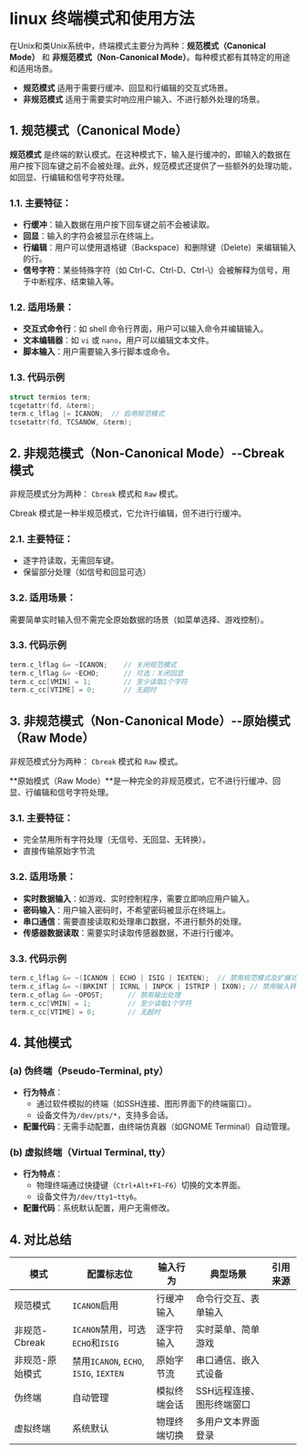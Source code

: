 # linux 终端模式和使用方法
在Unix和类Unix系统中，终端模式主要分为两种：**规范模式（Canonical Mode）** 和 **非规范模式（Non-Canonical Mode）**。每种模式都有其特定的用途和适用场景。

- **规范模式** 适用于需要行缓冲、回显和行编辑的交互式场景。
- **非规范模式** 适用于需要实时响应用户输入、不进行额外处理的场景。

## 1. 规范模式（Canonical Mode）

**规范模式** 是终端的默认模式。在这种模式下，输入是行缓冲的，即输入的数据在用户按下回车键之前不会被处理。此外，规范模式还提供了一些额外的处理功能，如回显、行编辑和信号字符处理。

### 1.1. 主要特征：
- **行缓冲**：输入数据在用户按下回车键之前不会被读取。
- **回显**：输入的字符会被显示在终端上。
- **行编辑**：用户可以使用退格键（Backspace）和删除键（Delete）来编辑输入的行。
- **信号字符**：某些特殊字符（如 Ctrl-C、Ctrl-D、Ctrl-\）会被解释为信号，用于中断程序、结束输入等。

### 1.2. 适用场景：
- **交互式命令行**：如 shell 命令行界面，用户可以输入命令并编辑输入。
- **文本编辑器**：如 `vi` 或 `nano`，用户可以编辑文本文件。
- **脚本输入**：用户需要输入多行脚本或命令。

### 1.3. 代码示例
```c
struct termios term;
tcgetattr(fd, &term);
term.c_lflag |= ICANON;  // 启用规范模式
tcsetattr(fd, TCSANOW, &term);
```

## 2. 非规范模式（Non-Canonical Mode）--Cbreak 模式
非规范模式分为两种： `Cbreak` 模式和 `Raw` 模式。

Cbreak 模式是一种半规范模式，它允许行编辑，但不进行行缓冲。
### 2.1. 主要特征：
- 逐字符读取，无需回车键。
- 保留部分处理（如信号和回显可选）

### 3.2. 适用场景：
需要简单实时输入但不需完全原始数据的场景（如菜单选择、游戏控制）。

### 3.3. 代码示例
```c
term.c_lflag &= ~ICANON;    // 关闭规范模式
term.c_lflag &= ~ECHO;      // 可选：关闭回显
term.c_cc[VMIN] = 1;        // 至少读取1个字符
term.c_cc[VTIME] = 0;       // 无超时
```

## 3. 非规范模式（Non-Canonical Mode）--原始模式（Raw Mode）
非规范模式分为两种： `Cbreak` 模式和 `Raw` 模式。

**原始模式（Raw Mode）**是一种完全的非规范模式，它不进行行缓冲、回显、行编辑和信号字符处理。

### 3.1. 主要特征：
- 完全禁用所有字符处理（无信号、无回显、无转换）。
- 直接传输原始字节流

### 3.2. 适用场景：
- **实时数据输入**：如游戏、实时控制程序，需要立即响应用户输入。
- **密码输入**：用户输入密码时，不希望密码被显示在终端上。
- **串口通信**：需要直接读取和处理串口数据，不进行额外的处理。
- **传感器数据读取**：需要实时读取传感器数据，不进行行缓冲。

### 3.3. 代码示例
```c
term.c_lflag &= ~(ICANON | ECHO | ISIG | IEXTEN);  // 禁用规范模式及扩展功能
term.c_iflag &= ~(BRKINT | ICRNL | INPCK | ISTRIP | IXON); // 禁用输入转换
term.c_oflag &= ~OPOST;      // 禁用输出处理
term.c_cc[VMIN] = 1;         // 至少读取1个字符
term.c_cc[VTIME] = 0;        // 无超时
```


## **4. 其他模式**
### **(a) 伪终端（Pseudo-Terminal, pty）**
- **行为特点**：
  - 通过软件模拟的终端（如SSH连接、图形界面下的终端窗口）。
  - 设备文件为`/dev/pts/*`，支持多会话。
- **配置代码**：无需手动配置，由终端仿真器（如GNOME Terminal）自动管理。

### **(b) 虚拟终端（Virtual Terminal, tty）**
- **行为特点**：
  - 物理终端通过快捷键（`Ctrl+Alt+F1~F6`）切换的文本界面。
  - 设备文件为`/dev/tty1~tty6`。
- **配置代码**：系统默认配置，用户无需修改。


## 4. **对比总结**
| **模式**       | **配置标志位**                          | **输入行为**       | **典型场景**               | **引用来源**      |
|-----------------|----------------------------------------|--------------------|---------------------------|-------------------|
| 规范模式        | `ICANON`启用                           | 行缓冲输入         | 命令行交互、表单输入       |          |
| 非规范-Cbreak   | `ICANON`禁用，可选`ECHO`和`ISIG`       | 逐字符输入         | 实时菜单、简单游戏         |          |
| 非规范-原始模式 | 禁用`ICANON`, `ECHO`, `ISIG`, `IEXTEN` | 原始字节流         | 串口通信、嵌入式设备       |          |
| 伪终端          | 自动管理                               | 模拟终端会话       | SSH远程连接、图形终端窗口  |          |
| 虚拟终端        | 系统默认                               | 物理终端切换       | 多用户文本界面登录         |          |




